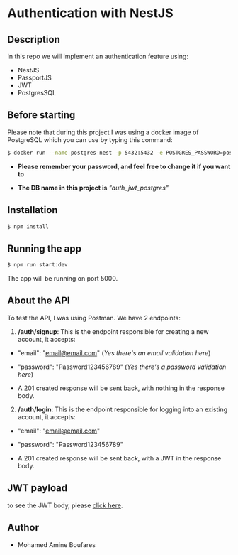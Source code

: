 # Authentication with NestJS

## Description

In this repo we will implement an authentication feature using:

- NestJS
- PassportJS
- JWT
- PostgresSQL

## Before starting

Please note that during this project I was using a docker image of PostgreSQL which you can use by typing this command:

```bash
$ docker run --name postgres-nest -p 5432:5432 -e POSTGRES_PASSWORD=postgres -d postgres
```

- **Please remember your password, and feel free to change it if you want to**

- **The DB name in this project is** _"auth_jwt_postgres"_

## Installation

```bash
$ npm install
```

## Running the app

```bash
$ npm run start:dev
```

The app will be running on port 5000.

## About the API

To test the API, I was using Postman. We have 2 endpoints:

1. **/auth/signup**: This is the endpoint responsible for creating a new account, it accepts:

- "email": "email@email.com" (_Yes there's an email validation here_)

- "password": "Password123456789" (_Yes there's a password validation here_)

- A 201 created response will be sent back, with nothing in the response body.

2. **/auth/login**: This is the endpoint responsible for logging into an existing account, it accepts:

- "email": "email@email.com"

- "password": "Password123456789"

- A 201 created response will be sent back, with a JWT in the response body.

## JWT payload

to see the JWT body, please [click here](https://jwt.io/#debugger-io?token=eyJhbGciOiJIUzI1NiIsInR5cCI6IkpXVCJ9.eyJpZCI6IjhhNGIzYzgxLWY0NDQtNGM4MS04ZTEwLWIxYTc4YzllMmQ2ZCIsImVtYWlsIjoiYW1pbmVAZ21haWwuY29tIiwiZnVsbE5hbWUiOiJNb2hhbWVkIEFtaW5lIEJvdWZhcmVzIiwicm9sZSI6MCwiaWF0IjoxNjQ4ODk1NTEyLCJleHAiOjE2NDg4OTkxMTJ9.t_0sc2QScXceY7e7ZK9Y9ruyp7ePOKnr8FA-af9ku7o).

## Author

- Mohamed Amine Boufares
